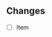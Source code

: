 ## Changes

<!-- List all the changes made to the code. Add unticked items if some work has to be done -->

- [ ] Item 

